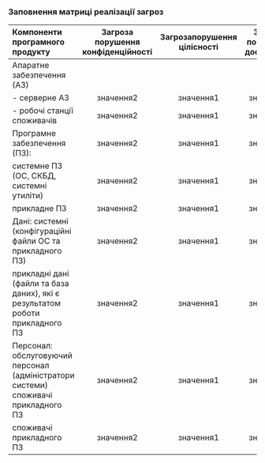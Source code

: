 ### Заповнення матриці реалізації загроз
| Компоненти програмного продукту | Загроза порушення конфіденційності | Загрозапорушення цілісності | Загроза порушення доступності |
|:-----------|:---------:|:-----------:|:---------:|
|Апаратне забезпечення (АЗ) | |  |  |
| - серверне АЗ | значення2 | значення1 | значення2 |
| - робочі станції споживачів | значення2 | значення1 | значення2 |
| Програмне забезпечення (ПЗ):  | значення2 | значення1 | значення2 |
| системне ПЗ (ОС, СКБД, системні утиліти) | значення2 | значення1 | значення2 |
| прикладне ПЗ | значення2 | значення1 | значення2 |
| Дані: системні (конфігураційні файли ОС та прикладного ПЗ) | значення2 | значення1 | значення2 |
| прикладні дані (файли та база даних), які є результатом роботи прикладного ПЗ | значення2 | значення1 | значення2 |
| Персонал: обслуговуючий персонал (адміністратори системи) споживачі прикладного ПЗ| значення2 | значення1 | значення2 |
| споживачі прикладного ПЗ| значення2 | значення1 | значення2 |


